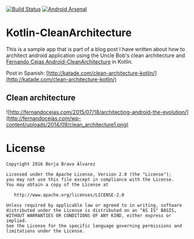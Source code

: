 [![Build Status](https://travis-ci.org/djuarez/Kotlin-CleanArchitecture.svg?branch=master)](https://travis-ci.org/djuarez/Kotlin-CleanArchitecture)
[![Android Arsenal](https://img.shields.io/badge/Android%20Arsenal-Kotlin--CleanArchitecture-green.svg?style=true)](https://android-arsenal.com/details/3/3814)
# Kotlin-CleanArchitecture

This is a sample app that is part of a blog post I have written about how to architect android application using the Uncle Bob's clean architecture and [Fernando Cejas Android-CleanArchitecture](https://github.com/android10/Android-CleanArchitecture) in Kotlin.


Post in Spanish: [http://katade.com/clean-architecture-kotlin/](http://katade.com/clean-architecture-kotlin/)

Clean architecture
-----------------
![http://fernandocejas.com/2015/07/18/architecting-android-the-evolution/](http://fernandocejas.com/wp-content/uploads/2014/09/clean_architecture1.png)


License
=======

    Copyright 2016 Borja Bravo Álvarez

    Licensed under the Apache License, Version 2.0 (the "License");
    you may not use this file except in compliance with the License.
    You may obtain a copy of the License at

       http://www.apache.org/licenses/LICENSE-2.0

    Unless required by applicable law or agreed to in writing, software
    distributed under the License is distributed on an "AS IS" BASIS,
    WITHOUT WARRANTIES OR CONDITIONS OF ANY KIND, either express or implied.
    See the License for the specific language governing permissions and
    limitations under the License.

